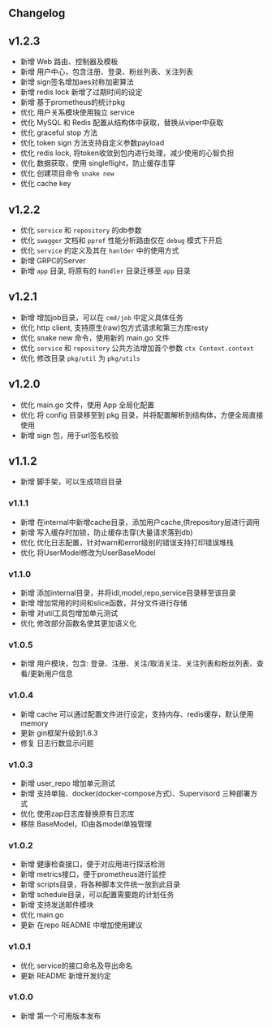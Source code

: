 ## Changelog

## v1.2.3
- 新增 Web 路由、控制器及模板
- 新增 用户中心，包含注册、登录、粉丝列表、关注列表
- 新增 sign签名增加aes对称加密算法
- 新增 redis lock 新增了过期时间的设定
- 新增 基于prometheus的统计pkg
- 优化 用户关系模块使用独立 service
- 优化 MySQL 和 Redis 配置从结构体中获取，替换从viper中获取
- 优化 graceful stop 方法
- 优化 token sign 方法支持自定义参数payload
- 优化 redis lock, 将token收敛到包内进行处理，减少使用的心智负担
- 优化 数据获取，使用 singleflight，防止缓存击穿
- 优化 创建项目命令 `snake new`
- 优化 cache key

## v1.2.2
- 优化 `service` 和 `repository` 的db参数
- 优化 `swagger` 文档和 `pprof` 性能分析路由仅在 `debug` 模式下开启
- 优化 `service` 的定义及其在 `hanlder` 中的使用方式
- 新增 GRPC的Server
- 新增 `app` 目录, 将原有的 `handler` 目录迁移至 `app` 目录

## v1.2.1
- 新增 增加job目录，可以在 `cmd/job` 中定义具体任务
- 优化 http client, 支持原生(raw)包方式请求和第三方库resty
- 优化 snake new 命令，使用新的 main.go 文件
- 优化 `service` 和 `repository` 公共方法增加首个参数 `ctx Context.context`
- 优化 修改目录 `pkg/util` 为 `pkg/utils`

## v1.2.0
- 优化 main.go 文件，使用 App 全局化配置
- 优化 将 config 目录移至到 pkg 目录，并将配置解析到结构体，方便全局直接使用
- 新增 sign 包，用于url签名校验

## v1.1.2
- 新增 脚手架，可以生成项目目录

### v1.1.1
- 新增 在internal中新增cache目录，添加用户cache,供repository层进行调用
- 新增 写入缓存时加锁，防止缓存击穿(大量请求落到db)
- 优化 优化日志配置，针对warn和error级别的错误支持打印错误堆栈
- 优化 将UserModel修改为UserBaseModel

### v1.1.0
- 新增 添加internal目录，并将idl,model,repo,service目录移至该目录
- 新增 增加常用的时间和slice函数，并分文件进行存储
- 新增 对util工具包增加单元测试
- 优化 修改部分函数名使其更加语义化

### v1.0.5
- 新增 用户模块，包含: 登录、注册、关注/取消关注、关注列表和粉丝列表、查看/更新用户信息

### v1.0.4
- 新增 cache 可以通过配置文件进行设定，支持内存、redis缓存，默认使用memory
- 更新 gin框架升级到1.6.3
- 修复 日志行数显示问题

### v1.0.3
- 新增 user_repo 增加单元测试
- 新增 支持单独、docker(docker-compose方式)、Supervisord 三种部署方式
- 优化 使用zap日志库替换原有日志库
- 移除 BaseModel，ID由各model单独管理

### v1.0.2
- 新增 健康检查接口，便于对应用进行探活检测
- 新增 metrics接口，便于prometheus进行监控
- 新增 scripts目录，将各种脚本文件统一放到此目录
- 新增 schedule目录，可以配置需要跑的计划任务
- 新增 支持发送邮件模块
- 优化 main.go
- 更新 在repo README 中增加使用建议

### v1.0.1
- 优化 service的接口命名及导出命名
- 更新 README 新增开发约定

### v1.0.0
- 新增 第一个可用版本发布
